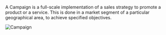 A Campaign is a full-scale implementation of a sales strategy to promote a
product or a service. This is done in a market segment of a particular
geographical area, to achieve specified objectives.

![Campaign](assets/frappe_io/images/erpnext/campaign.png)

